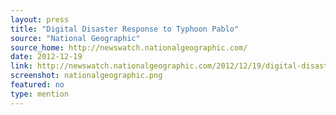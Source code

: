 ```yaml
---
layout: press
title: "Digital Disaster Response to Typhoon Pablo"
source: "National Geographic"
source_home: http://newswatch.nationalgeographic.com/
date: 2012-12-19
link: http://newswatch.nationalgeographic.com/2012/12/19/digital-disaster-response/
screenshot: nationalgeographic.png
featured: no
type: mention
---
```

